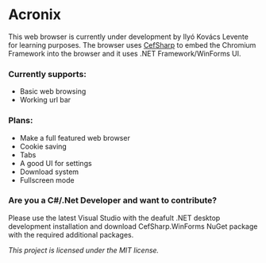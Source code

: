 # Acronix

This web browser is currently under development by Ilyó Kovács Levente for learning purposes. The browser uses [CefSharp](http://https://github.com/cefsharp/CefSharp/ "CefSharp") to embed the Chromium Framework into the browser and it uses .NET Framework/WinForms UI.

### Currently supports:
- Basic web browsing
- Working url bar

### Plans:
- Make a full featured web browser
- Cookie saving
- Tabs
- A good UI for settings
- Download system
- Fullscreen mode

### Are you a C#/.Net Developer and want to contribute?
Please use the latest Visual Studio with the deafult .NET desktop development installation and download CefSharp.WinForms NuGet package with the required additional packages.

*This project is licensed under the MIT license.*
